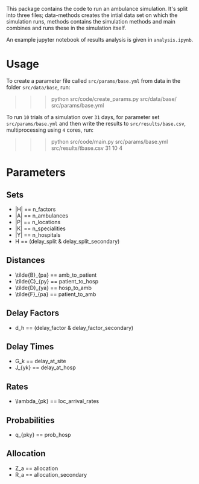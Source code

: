 This package contains the code to run an ambulance simulation. It's split into three files; data-methods creates the intial data set on which the simulation runs, methods contains the simulation methods and main combines and runs these in the simulation itself.

An example jupyter notebook of results analysis is given in `analysis.ipynb`.


# Usage

To create a parameter file called `src/params/base.yml` from data in the folder `src/data/base`, run:

>>> python src/code/create_params.py src/data/base/ src/params/base.yml

To run `10` trials of a simulation over `31` days, for parameter set `src/params/base.yml` and then write the results to `src/results/base.csv`, multiprocessing using `4` cores, run:

>>> python src/code/main.py src/params/base.yml src/results/tbase.csv 31 10 4


# Parameters
## Sets
+ |H| == n_factors
+ |A| == n_ambulances
+ |P| == n_locations
+ |K| == n_specialities
+ |Y| == n_hospitals
+ H == (delay_split & delay_split_secondary)
## Distances
+ \tilde{B}_{pa} == amb_to_patient
+ \tilde{C}_{py} == patient_to_hosp
+ \tilde{D}_{ya} == hosp_to_amb
+ \tilde{F}_{pa} == patient_to_amb
## Delay Factors
+ d_h == (delay_factor & delay_factor_secondary)
## Delay Times
+ G_k == delay_at_site
+ J_{yk} == delay_at_hosp
## Rates
+ \lambda_{pk} == loc_arrival_rates
## Probabilities
+ q_{pky} == prob_hosp
## Allocation
+ Z_a == allocation
+ R_a == allocation_secondary